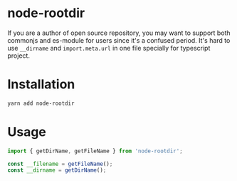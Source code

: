 # node-rootdir

If you are a author of open source repository, you may want to support both commonjs and es-module for users since it's a confused period. It's hard to use `__dirname` and `import.meta.url` in one file specially for typescript project.

# Installation

```bash
yarn add node-rootdir
```

# Usage

```typescript
import { getDirName, getFileName } from 'node-rootdir';

const __filename = getFileName();
const __dirname = getDirName();
```
